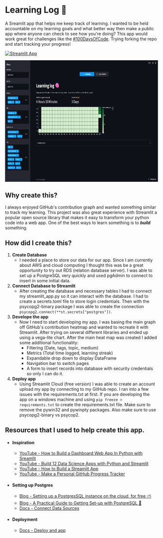 # **Learning Log 🧠**
A Sreamlit app that helps me keep track of learning. I wanted to be held accountable on my learning goals and what better way then make a public app where anyone can check to see how you're doing? This app would work great for challenges like the [#100DaysOfCode](https://www.100daysofcode.com/). Trying forking the repo and start tracking your progress!

[![Streamlit App](https://static.streamlit.io/badges/streamlit_badge_black_white.svg)](https://share.streamlit.io/tylerhillery/learning-log/main)

<a href="https://share.streamlit.io/tylerhillery/learning-log/main" target="_blank">
  <img src="images/learning-log.jpg" alt="streamlit"  width="750" height ="400"/>
</a>

## **Why create this?**
I always enjoyed GitHub's contribution graph and wanted something similar to track my learning. This project was also great experience with Streamlit a popular open source library that makes it easy to transform your python code into a web app. One of the best ways to learn something is to ***build*** something. 

## **How did I create this?**
1. **Create Database**
    - I needed a place to store our data for our app. Since I am currently about AWS and cloud computing I thought this was be a great opportunity to try out RDS (relation database server). I was able to set up a PostgreSQL very quickly and used pgAdmin to connect to insert in some initial data. 
2. **Connect Database to Streamlit**
    - After creating the database and necessary tables I had to connect my streamlit_app.py so it can interact with the database. I had to create a secrets.toml file to store login credentials. Then with the psycopg2-binary package I was able to create the connection `psycopg2.connect(**st.secrets["postgres"])`. 
3. **Develope the app**
    - Now I need to start developing my app. I was basing the main graph off GitHub's contribution heatmap and wanted to recreate it with Streamlit. After trying on several different libraries and ended up using a vega-lite chart. After the main heat map was created I added some additional functionality:
        - Filtering (Date, tags, topic, medium)
        - Metrics (Total time logged, learning streak)
        - Expandable drop down to display DataFrame
        - Navigation bar to switch pages
        - A form to insert records into database with security credentials so only I can do it.
4. **Deploy app**
    - Using Streamlit Cloud (free version) I was able to create an account upload my app by connecting to my GitHub repo. I ran into a few issues with the requirements.txt at first. If you are developing the app on a windows machine and using `pip freeze > requirements.txt` to create the requirements.txt file. Make sure to remove the pywin32 and pywinpty packages. Also make sure to use psycopg2-binary vs psycop2. 



## Resources that I used to help create this app.
- #### **Inspiration**
    - [YouTube - How to Build a Dashboard Web App In Python with Sreamlit](https://www.youtube.com/watch?v=fThcHGiTOeQ&t=257s)
    - [YouTube - Build 12 Data Science Apps with Python and Streamlit](https://www.youtube.com/watch?v=JwSS70SZdyM&t=2601s)
    - [YouTube - How to Build a Streamlit App](https://www.youtube.com/watch?v=-IM3531b1XU&t=3s)
    - [YouTube - Make a Personal GitHub Progress Tracker](https://www.youtube.com/watch?v=DOIPzJQmjfE&t=192s)
- #### **Setting up Postgres**
    - [Blog - Setting up a PostgresSQL instance on the cloud, for free ⛅](https://towardsdatascience.com/setting-up-a-postgresql-instance-on-the-cloud-4ec4cf168239)
    - [Blog - A Practical Guide to Getting Set-up with PostgreSQL 🐘](https://towardsdatascience.com/a-practical-guide-to-getting-set-up-with-postgresql-a1bf37a0cfd7)
    - [Docs - Connect Data Sources](https://docs.streamlit.io/streamlit-cloud/get-started/deploy-an-app/connect-to-data-sources)
- #### **Deployment**
    - [Docs - Deploy and app](https://docs.streamlit.io/streamlit-cloud/get-started/deploy-an-app)